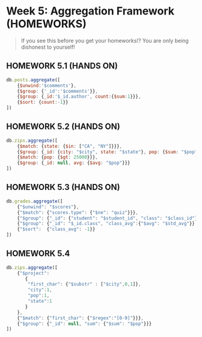 Week 5: Aggregation Framework (HOMEWORKS)
=========================================


> If you see this before you get your homeworks!?
> You are only being dishonest to yourself!



## HOMEWORK 5.1 (HANDS ON)

```js
db.posts.aggregate([ 
	{$unwind:'$comments'},
	{$group: {'_id':'$comments'}},
	{$group: {_id:'$_id.author', count:{$sum:1}}},
	{$sort: {count:-1}}
])
```

## HOMEWORK 5.2 (HANDS ON)

```js
db.zips.aggregate([
	{$match: {state: {$in: ["CA", "NY"]}}},
	{$group: {_id: {city: "$city", state: "$state"}, pop: {$sum: "$pop"}}},
	{$match: {pop: {$gt: 25000}}},
	{$group: {_id: null, avg: {$avg: "$pop"}}}
])
```

## HOMEWORK 5.3 (HANDS ON)

```js
db.grades.aggregate([
	{"$unwind": "$scores"},
	{"$match": {"scores.type": {"$ne": "quiz"}}},
	{"$group": {"_id": {"student": "$student_id", "class": "$class_id"}, "std_avg": {"$avg": "$scores.score"}} },
	{"$group": {"_id": "$_id.class", "class_avg":{"$avg": "$std_avg"}} },
	{"$sort":  {"class_avg": -1}}
])
```

## HOMEWORK 5.4

```js
db.zips.aggregate([
	{"$project": 
	   {
	    "first_char": {"$substr" : ["$city",0,1]},
	    "city":1,
	    "pop":1,
	    "state":1
	   }    
	},
	{"$match": {"first_char": {"$regex":"[0-9]"}}},
	{"$group": {"_id": null, "sum": {"$sum": "$pop"}}}
])
```